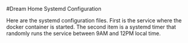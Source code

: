 #Dream Home Systemd Configuration

Here are the systemd configuration files. First is the service where the docker container is started. The second item is a systemd timer that randomly runs the service between 9AM and 12PM local time.

